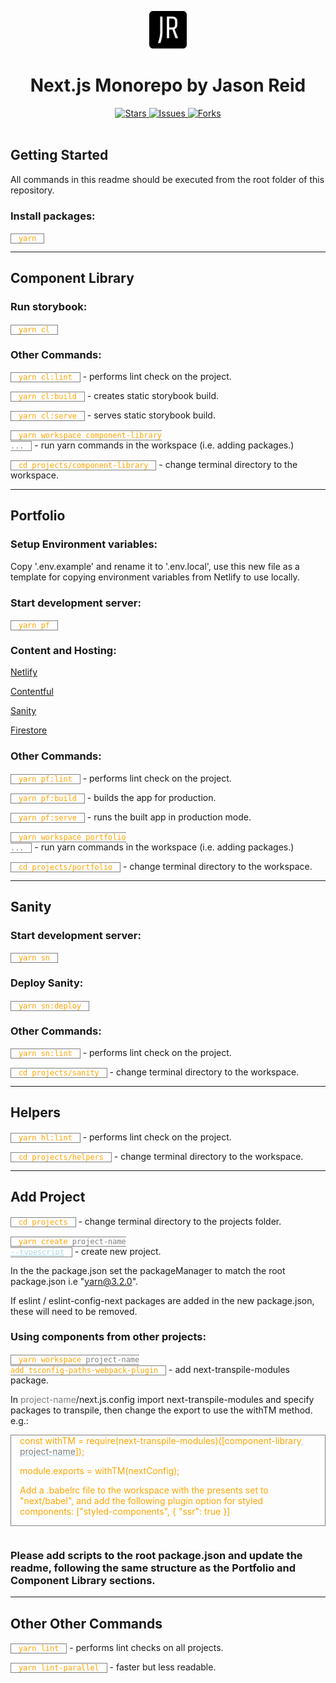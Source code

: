 <!--
    For better readability, use markdown preview.
    Windows VS Code: Ctrl + Shift + V
    Windows Atom: Ctrl + Shift + M
-->

<p align="center">
  <a href="https://jasonreid.dev">
    <img alt="jasonreid.dev logo" src="./projects/portfolio/public/images/icon.png" width="60" />
  </a>
</p>
<h1 align="center">
  Next.js Monorepo by Jason Reid
</h1>
<div align="center">
  <a href="https://github.com/jasonreiddev/nextjs/stargazers">
    <img src="https://img.shields.io/github/stars/jasonreiddev/nextjs" alt="Stars">
  </a>
  <a href="https://github.com/jasonreiddev/nextjs/issues">
    <img src="https://img.shields.io/github/issues/jasonreiddev/nextjs" alt="Issues">
  </a>
  <a href="https://github.com/jasonreiddev/nextjs/network/members">
    <img src="https://img.shields.io/github/forks/jasonreiddev/nextjs" alt="Forks">
  </a>
  </div>
<br>

## Getting Started

All commands in this readme should be executed from the root folder of this repository.

### Install packages:

`yarn`

<hr/>

## Component Library

### Run storybook:

`yarn cl`

### Other Commands:

`yarn cl:lint` - performs lint check on the project.

`yarn cl:build` - creates static storybook build.

`yarn cl:serve` - serves static storybook build.

<code>yarn workspace component-library <span title="placeholder">...</span></code> - run yarn commands in the workspace (i.e. adding packages.)

`cd projects/component-library` - change terminal directory to the workspace.

<hr/>

## Portfolio

### Setup Environment variables:

Copy '.env.example' and rename it to '.env.local', use this new file as a template for copying environment variables from Netlify to use locally.

### Start development server:

`yarn pf`

### Content and Hosting:

[Netlify](https://app.netlify.com/sites/jasonreiddev/overview)

[Contentful](https://app.contentful.com/spaces/0dlrb1xtuolg/home)

[Sanity](https://jasonreidd.sanity.studio/desk)

[Firestore](https://console.firebase.google.com/project/jasonreid-dev/firestore/)

### Other Commands:

`yarn pf:lint` - performs lint check on the project.

`yarn pf:build` - builds the app for production.

`yarn pf:serve` - runs the built app in production mode.

<code>yarn workspace portfolio <span title="placeholder">...</span></code> - run yarn commands in the workspace (i.e. adding packages.)

`cd projects/portfolio` - change terminal directory to the workspace.

<hr/>

## Sanity

### Start development server:

`yarn sn`

### Deploy Sanity:

<code>yarn sn:deploy</code>

### Other Commands:

`yarn sn:lint` - performs lint check on the project.

`cd projects/sanity` - change terminal directory to the workspace.

<hr/>

## Helpers

`yarn hl:lint` - performs lint check on the project.

`cd projects/helpers` - change terminal directory to the workspace.

<hr/>

## Add Project

`cd projects` - change terminal directory to the projects folder.

<code>yarn create <span title="placeholder">project-name</span> <span title="optional">--typescript</span></code> - create new project.

In the the package.json set the packageManager to match the root package.json i.e "yarn@3.2.0".

If eslint / eslint-config-next packages are added in the new package.json, these will need to be removed.

### Using components from other projects:

<code>yarn workspace <span title="placeholder">project-name</span> add tsconfig-paths-webpack-plugin</code> - add next-transpile-modules package.

In <span title="placeholder">project-name</span>/next.js.config import next-transpile-modules and specify packages to transpile, then change the export to use the withTM method. e.g.:

<div class="codeblock">
const withTM = require(next-transpile-modules)([component-library<span title="optional">, <span title="placeholder">project-name</span></span>]);

module.exports = withTM(nextConfig);

Add a .babelrc file to the workspace with the presents set to "next/babel", and add the following plugin option for styled components: ["styled-components", { "ssr": true }]

</div>

### Please add scripts to the root package.json and update the readme, following the same structure as the Portfolio and Component Library sections.

<hr/>

## Other Other Commands

`yarn lint` - performs lint checks on all projects.

`yarn lint-parallel` - faster but less readable.

<br/>

 <style>
   Markdown viewer has stripped style tags
    <!--
    a:hover {
        text-decoration: none;
    }
    code, .codeblock {
        color: orange;
        border: 1px solid grey;
        padding: 0 1em;
    }
    .codeblock {
        display: inline-block;
        margin-bottom: 1em;
    }
    span[title="placeholder"] {
        color: grey;  
    }
    span[title="optional"] {
        color: lightblue;  
        text-decoration: underline;
    }
    -->
</style>
